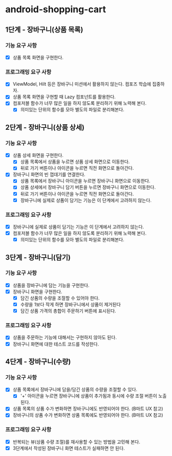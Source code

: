# android-shopping-cart

## 1단계 - 장바구니(상품 목록)

### 기능 요구 사항

- [x] 상품 목록 화면을 구현한다.

### 프로그래밍 요구 사항

- [x] ViewModel, Hilt 등은 장바구니 미션에서 활용하지 않는다. 컴포즈 학습에 집중하자.
- [x] 상품 목록 화면을 구현할 때 Lazy 컴포넌트를 활용한다.
- [x] 컴포저블 함수가 너무 많은 일을 하지 않도록 분리하기 위해 노력해 본다.
    - [x] 의미있는 단위의 함수를 모아 별도의 파일로 분리해본다.

## 2단계 - 장바구니(상품 상세)

### 기능 요구 사항

- [x] 상품 상세 화면을 구현한다.
    - [x] 상품 목록에서 상품을 누르면 상품 상세 화면으로 이동한다.
    - [x] 뒤로 가기 버튼이나 아이콘을 누르면 직전 화면으로 돌아간다.
- [x] 장바구니 화면의 빈 껍데기를 연결한다.
    - [x] 상품 목록에서 장바구니 아이콘을 누르면 장바구니 화면으로 이동한다.
    - [x] 상품 상세에서 장바구니 담기 버튼을 누르면 장바구니 화면으로 이동한다.
    - [x] 뒤로 가기 버튼이나 아이콘을 누르면 직전 화면으로 돌아간다.
    - [x] 장바구니에 실제로 상품이 담기는 기능은 이 단계에서 고려하지 않는다.

### 프로그래밍 요구 사항

- [x] 장바구니에 실제로 상품이 담기는 기능은 이 단계에서 고려하지 않는다.
- [x] 컴포저블 함수가 너무 많은 일을 하지 않도록 분리하기 위해 노력해 본다.
    - [x] 의미있는 단위의 함수를 모아 별도의 파일로 분리해본다.

## 3단계 - 장바구니(담기)

### 기능 요구 사항

- [x] 상품을 장바구니에 담는 기능을 구현한다.
- [x] 장바구니 화면을 구현한다.
    - [x] 담긴 상품의 수량을 조절할 수 있어야 한다.
    - [x] 수량을 1보다 작게 하면 장바구니에서 상품이 제거된다
    - [x] 담긴 상품 가격의 총합이 주문하기 버튼에 표시된다.

### 프로그래밍 요구 사항

- [x] 상품을 주문하는 기능에 대해서는 구현하지 않아도 된다.
- [x] 장바구니 화면에 대한 테스트 코드를 작성한다.

## 4단계 - 장바구니(수량)

### 기능 요구 사항

- [x] 상품 목록에서 장바구니에 담을/담긴 상품의 수량을 조절할 수 있다.
    - [x] '+' 아이콘을 누르면 장바구니에 상품이 추가됨과 동시에 수량 조절 버튼이 노출된다.
- [x] 상품 목록의 상품 수가 변화하면 장바구니에도 반영되어야 한다. (B마트 UX 참고)
- [x] 장바구니의 상품 수가 변화하면 상품 목록에도 반영되어야 한다. (B마트 UX 참고)

### 프로그래밍 요구 사항

- [x] 반복되는 뷰(상품 수량 조절)를 재사용할 수 있는 방법을 고민해 본다.
- [x] 3단계에서 작성된 장바구니 화면 테스트가 실패하면 안 된다.